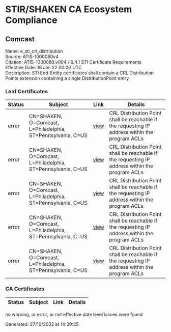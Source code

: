 # STIR/SHAKEN CA Ecosystem Compliance

## Comcast
Name: e_sti_crl_distribution\
Source: ATIS-1000080v4\
Citation: ATIS-1000080.v004 / 6.4.1 STI Certificate Requirements\
Effective Date: 16 Jan 22 00:00 UTC\
Description: STI End-Entity certificates shall contain a CRL Distribution Points extension containing a single DistributionPoint entry

### Leaf Certificates

| Status | Subject | Link | Details |
|--------|---------|------|---------|
| error | CN=SHAKEN, O=Comcast, L=Philadelphia, ST=Pennsylvania, C=US | [view](../303d898eeeb3da9a375ea057a8f1fb1a00921e3f) | CRL Distribution Point shall be reachable if the requesting IP address within the program ACLs |
| error | CN=SHAKEN, O=Comcast, L=Philadelphia, ST=Pennsylvania, C=US | [view](../d6ccd2f7b184348e520b673b04912066ce4eab69) | CRL Distribution Point shall be reachable if the requesting IP address within the program ACLs |
| error | CN=SHAKEN, O=Comcast, L=Philadelphia, ST=Pennsylvania, C=US | [view](../e03512878ca79243810bed28c009d73d1b61bdbd) | CRL Distribution Point shall be reachable if the requesting IP address within the program ACLs |
| error | CN=SHAKEN, O=Comcast, L=Philadelphia, ST=Pennsylvania, C=US | [view](../87683fc1c307a71a4bbcb85588fc55a7da5f1191) | CRL Distribution Point shall be reachable if the requesting IP address within the program ACLs |
| error | CN=SHAKEN, O=Comcast, L=Philadelphia, ST=Pennsylvania, C=US | [view](../f51dbe5b93ee71bc386bb2c3e0c6fb2052ca579b) | CRL Distribution Point shall be reachable if the requesting IP address within the program ACLs |

### CA Certificates

| Status | Subject | Link | Details |
|--------|---------|------|---------|

no warning, or error, or not effective date level issues were found


Generated: 27/10/2022 at 14:39:35